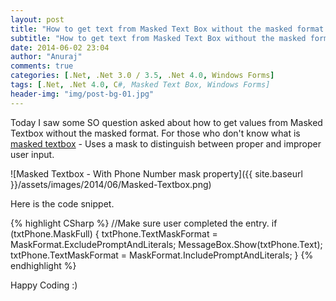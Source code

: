 ```yaml
---
layout: post
title: "How to get text from Masked Text Box without the masked format "
subtitle: "How to get text from Masked Text Box without the masked format "
date: 2014-06-02 23:04
author: "Anuraj"
comments: true
categories: [.Net, .Net 3.0 / 3.5, .Net 4.0, Windows Forms]
tags: [.Net, .Net 4.0, C#, Masked Text Box, Windows Forms]
header-img: "img/post-bg-01.jpg"
---
```

Today I saw some SO question asked about how to get values from Masked Textbox without the masked format. For those who don't know what is [masked textbox](http://msdn.microsoft.com/en-us/library/system.windows.forms.maskedtextbox.aspx) - Uses a mask to distinguish between proper and improper user input.

![Masked Textbox - With Phone Number mask property]({{ site.baseurl }}/assets/images/2014/06/Masked-Textbox.png)

Here is the code snippet. 

{% highlight CSharp %}
//Make sure user completed the entry.
if (txtPhone.MaskFull)
{
    txtPhone.TextMaskFormat = MaskFormat.ExcludePromptAndLiterals;
    MessageBox.Show(txtPhone.Text);
    txtPhone.TextMaskFormat = MaskFormat.IncludePromptAndLiterals;
}
{% endhighlight %}


Happy Coding :)
